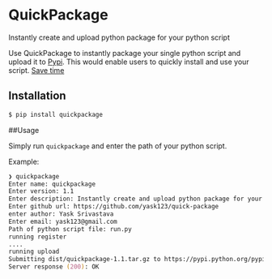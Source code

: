 # QuickPackage
Instantly create and upload python package for your python script

Use QuickPackage to instantly package your single python script and upload it to [Pypi]('https://pypi.python.org'). This would enable users to quickly install and use your script.
[Save time]('http://stackoverflow.com/questions/15587877/run-a-python-script-in-terminal-without-the-python-command')

## Installation 
``` zsh
$ pip install quickpackage
```

##Usage

Simply run `quickpackage` and enter the path of your python script.

Example:
``` zsh
❯ quickpackage                                                    
Enter name: quickpackage
Enter version: 1.1
Enter description: Instantly create and upload python package for your script
Enter github url: https://github.com/yask123/quick-package
enter author: Yask Srivastava
Enter email: yask123@gmail.com
Path of python script file: run.py
running register
....
running upload
Submitting dist/quickpackage-1.1.tar.gz to https://pypi.python.org/pypi
Server response (200): OK
```
